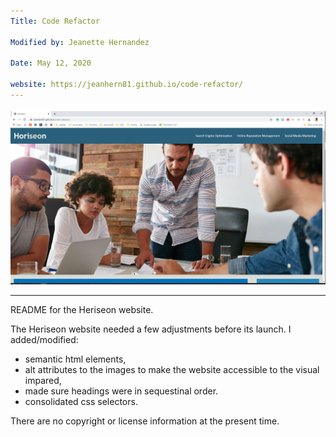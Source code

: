 ```yaml
---
Title: Code Refactor

Modified by: Jeanette Hernandez

Date: May 12, 2020

website: https://jeanhern81.github.io/code-refactor/
---
```


![Screenshot of Heriseon Website](assets/images/screenshot.jpg "Heriseon Website")

---

README for the Heriseon website.

The Heriseon website needed a few adjustments before its launch. I added/modified:

- semantic html elements,
- alt attributes to the images to make the website accessible to the visual impared,
- made sure headings were in sequestinal order.
- consolidated css selectors.

There are no copyright or license information at the present time.

